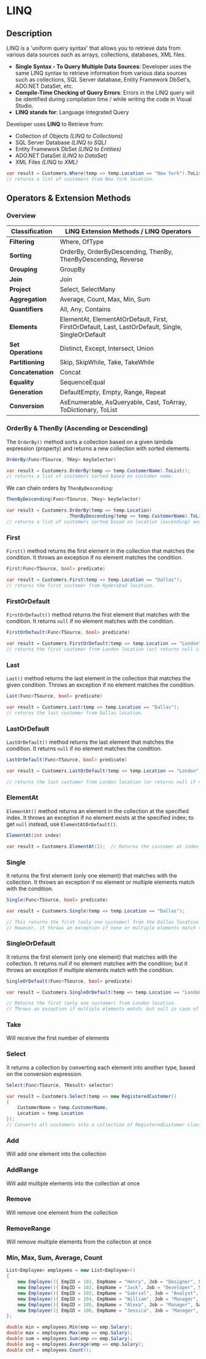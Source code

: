 # LINQ

## Description

LINQ is a 'uniform query syntax' that allows you to retrieve data from various data sources such as arrays, collections, databases, XML files.

- **Single Syntax - To Query Multiple Data Sources**: Developer uses the same LINQ syntax to retrieve information from various data sources such as collections, SQL Server database, Entity Framework DbSet's, ADO.NET DataSet, etc.
- **Compile-Time Checking of Query Errors**: Errors in the LINQ query will be identified during compilation time / while writing the code in Visual Studio.
- **LINQ stands for**: Language Integrated Query

Developer uses **LINQ** to Retrieve from:

- Collection of Objects *(LINQ to Collections)*
- SQL Server Database *(LINQ to SQL)*
- Entity Framework DbSet *(LINQ to Entities)*
- ADO.NET DataSet *(LINQ to DataSet)*
- XML Files *(LINQ to XML)*

```csharp
var result = Customers.Where(temp => temp.Location == "New York").ToList();
// returns a list of customers from New York location.
```

## Operators & Extension Methods

### Overview

| Classification     | LINQ Extension Methods / LINQ Operators                                                            |
|--------------------|----------------------------------------------------------------------------------------------------|
| **Filtering**      | Where, OfType                                                                                      |
| **Sorting**        | OrderBy, OrderByDescending, ThenBy, ThenByDescending, Reverse                                      |
| **Grouping**       | GroupBy                                                                                            |
| **Join**           | Join                                                                                               |
| **Project**        | Select, SelectMany                                                                                 |
| **Aggregation**    | Average, Count, Max, Min, Sum                                                                      |
| **Quantifiers**    | All, Any, Contains                                                                                 |
| **Elements**       | ElementAt, ElementAtOrDefault, First, FirstOrDefault, Last, LastOrDefault, Single, SingleOrDefault |
| **Set Operations** | Distinct, Except, Intersect, Union                                                                 |
| **Partitioning**   | Skip, SkipWhile, Take, TakeWhile                                                                   |
| **Concatenation**  | Concat                                                                                             |
| **Equality**       | SequenceEqual                                                                                      |
| **Generation**     | DefaultEmpty, Empty, Range, Repeat                                                                 |
| **Conversion**     | AsEnumerable, AsQueryable, Cast, ToArray, ToDictionary, ToList                                     |

### OrderBy & ThenBy (Ascending or Descending)

The `OrderBy()` method sorts a collection based on a given lambda expression (property) and returns a new collection with sorted elements.

```csharp
OrderBy(Func<TSource, TKey> keySelector)
```

```csharp
var result = Customers.OrderBy(temp => temp.CustomerName).ToList();
// returns a list of customers sorted based on customer name.
```

We can chain orders by `ThenByDescending`:

```csharp
ThenByDescending(Func<TSource, TKey> keySelector)
```

```csharp
var result = Customers.OrderBy(temp => temp.Location)
                      .ThenByDescending(temp => temp.CustomerName).ToList();
// returns a list of customers sorted based on location (ascending) and customer name (descending).
```

### First

`First()` method returns the first element in the collection that matches the condition.
It throws an exception if no element matches the condition.

```csharp
First(Func<TSource, bool> predicate)
```

```csharp
var result = Customers.First(temp => temp.Location == "Dallas");
// returns the first customer from Hyderabad location.
```

### FirstOrDefault

`FirstOrDefault()` method returns the first element that matches with the condition.
It returns `null` if no element matches with the condition.

```csharp
FirstOrDefault(Func<TSource, bool> predicate)
```

```csharp
var result = Customers.FirstOrDefault(temp => temp.Location == "London");
// returns the first customer from London location (or) returns null if not exists.
```

### Last

`Last()` method returns the last element in the collection that matches the given condition.
Throws an exception if no element matches the condition.

```csharp
Last(Func<TSource, bool> predicate)
```

```csharp
var result = Customers.Last(temp => temp.Location == "Dallas");
// returns the last customer from Dallas location.
```

### LastOrDefault

`LastOrDefault()` method returns the last element that matches the condition.
It returns `null` if no element matches the condition.

```csharp
LastOrDefault(Func<TSource, bool> predicate)
```

```csharp
var result = Customers.LastOrDefault(temp => temp.Location == "London");

// returns the last customer from London location (or returns null if not exists).
```

### ElementAt

`ElementAt()` method returns an element in the collection at the specified index.
It throws an exception if no element exists at the specified index; to get `null` instead, use `ElementAtOrDefault()`.

```csharp
ElementAt(int index)
```

```csharp
var result = Customers.ElementAt(1);  // Returns the customer at index 1
```

### Single

It returns the first element (only one element) that matches with the collection.
It throws an exception if no element or multiple elements match with the condition.

```csharp
Single(Func<TSource, bool> predicate)
```

```csharp
var result = Customers.Single(temp => temp.Location == "Dallas");

// This returns the first (only one customer) from the Dallas location.
// However, it throws an exception if none or multiple elements match the condition.
```

### SingleOrDefault

It returns the first element (only one element) that matches with the collection.
It returns null if no element matches with the condition; but it throws an exception if multiple elements match with the condition.

```csharp
SingleOrDefault(Func<TSource, bool> predicate)
```

```csharp
var result = Customers.SingleOrDefault(temp => temp.Location == "London");

// Returns the first (only one customer) from London location.
// Throws an exception if multiple elements match; but null in case of no match.
```

### Take

Will receive the first number of elements

### Select

It returns a collection by converting each element into another type, based on the conversion expression.

```csharp
Select(Func<TSource, TResult> selector)
```

```csharp
var result = Customers.Select(temp => new RegisteredCustomer()
{
    CustomerName = temp.CustomerName,
    Location = temp.Location
});
// Converts all customers into a collection of RegisteredCustomer class.
```

### Add

Will add one element into the collection

### AddRange

Will add multiple elements into the collection at once

### Remove

Will remove one element from the collection

### RemoveRange

Will remove multiple elements from the collection at once

### Min, Max, Sum, Average, Count

```csharp
List<Employee> employees = new List<Employee>()
{
    new Employee(){ EmpID = 101, EmpName = "Henry", Job = "Designer", Salary = 900 },
    new Employee(){ EmpID = 102, EmpName = "Jack", Job = "Developer", Salary = 1200 },
    new Employee(){ EmpID = 103, EmpName = "Gabriel", Job = "Analyst", Salary = 650 },
    new Employee(){ EmpID = 104, EmpName = "William", Job = "Manager", Salary = 440 },
    new Employee(){ EmpID = 105, EmpName = "Alexa", Job = "Manager", Salary = 1100 },
    new Employee(){ EmpID = 106, EmpName = "Jessica", Job = "Manager", Salary = 800 }
};

double min = employees.Min(emp => emp.Salary);
double max = employees.Max(emp => emp.Salary);
double sum = employees.Sum(emp => emp.Salary);
double avg = employees.Average(emp => emp.Salary);
double cnt = employees.Count();
```
